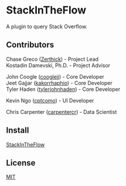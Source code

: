 # StackInTheFlow

A plugin to query Stack Overflow.

## Contributors

Chase Greco ([Zerthick](https://github.com/zerthick)) - Project Lead  
Kostadin Damevski, Ph.D. - Project Advisor  

John Coogle ([cooglejj](https://github.com/cooglejj)) - Core Developer  
Jeet Gajjar ([kakorrhaphio](https://github.com/kakorrhaphio)) - Core Developer  
Tyler Haden ([tylerjohnhaden](https://github.com/tylerjohnhaden)) - Core Developer

Kevin Ngo ([cptcomo](https://github.com/cptcomo)) - UI Developer  

Chris Carpenter ([carpentercr](https://github.com/carpentercr)) - Data Scientist

## Install
[StackInTheFlow](https://plugins.jetbrains.com/plugin/9653-stackintheflow)

## License

[MIT](../LICENSE)
